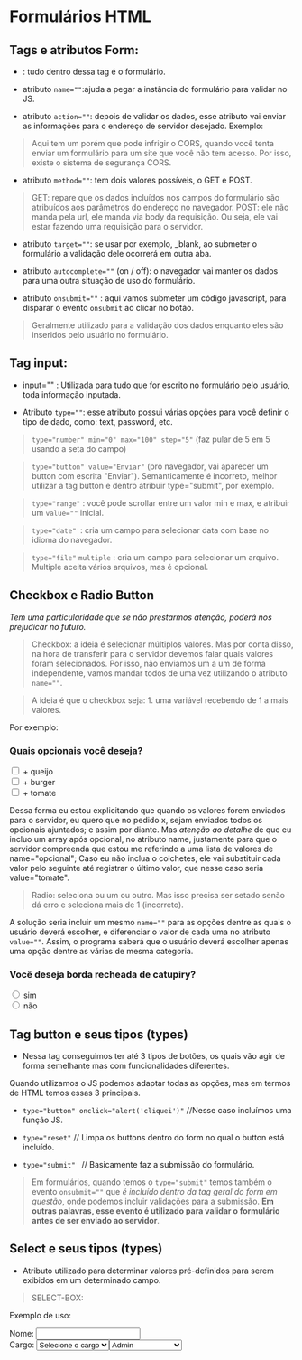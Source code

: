 # Formulários HTML

## Tags e atributos Form:

- <form></form> : tudo dentro dessa tag é o formulário.

- atributo `name=""`:ajuda a pegar a instância do formulário para validar no JS.

- atributo `action=""`: depois de validar os dados, esse atributo vai enviar as informações para o endereço de servidor desejado. 
Exemplo: <form action="https://localhost:3000">

> Aqui tem um porém que pode infrigir o CORS, quando você tenta enviar um formulário para um site que você não tem acesso. Por isso, existe o sistema de segurança CORS.

- atributo `method=""`: tem dois valores possíveis, o GET e POST. 

> GET: repare que os dados incluídos nos campos do formulário são atribuídos aos parâmetros do endereço no navegador.
> POST: ele não manda pela url, ele manda via body da requisição. Ou seja, ele vai estar fazendo uma requisição para o servidor.

- atributo `target=""`: se usar por exemplo, _blank, ao submeter o formulário a validação dele ocorrerá em outra aba.

- atributo `autocomplete=""` (on / off): o navegador vai manter os dados para uma outra situação de uso do formulário.

- atributo `onsubmit=""` : aqui vamos submeter um código javascript, para disparar o evento `onsubmit` ao clicar no botão. 

> Geralmente utilizado para a validação dos dados enquanto eles são inseridos pelo usuário no formulário.

## Tag input: 

- input="" : Utilizada para tudo que for escrito no formulário pelo usuário, toda informação inputada.

- Atributo `type=""`: esse atributo possui várias opções para você definir o tipo de dado, como: text, password, etc.

> `type="number" min="0" max="100" step="5"` (faz pular de 5 em 5 usando a seta do campo)

> `type="button" value="Enviar"` (pro navegador, vai aparecer um button com escrita "Enviar"). Semanticamente é incorreto, melhor utilizar a tag button e dentro atribuir type="submit", por exemplo.

> `type="range"` : você pode scrollar entre um valor min e max, e atribuir um `value=""` inicial.

> `type="date" `: cria um campo para selecionar data com base no idioma do navegador. 

> `type="file"` `multiple` : cria um campo para selecionar um arquivo. Multiple aceita vários arquivos, mas é opcional.

## Checkbox e Radio Button

*Tem uma particularidade que se não prestarmos atenção, poderá nos prejudicar no futuro.*

 > Checkbox: a ideia é selecionar múltiplos valores. Mas por conta disso, na hora de transferir para o servidor devemos falar quais valores foram selecionados. Por isso, não enviamos um a um de forma independente, vamos mandar todos de uma vez utilizando o atributo `name=""`.
 
> A ideia é que o checkbox seja:
 	1. uma variável recebendo de 1 a mais valores.
 	
 Por exemplo:
 <h3>Quais opcionais você deseja?</h3>
 <input type="checkbox" name="opcional[]" value="queijo"> + queijo<br />
 <input type="checkbox" name="opcional[]" value="burger"> + burger<br />
 <input type="checkbox" name="opcional[]" value="tomate"> + tomate<br />
 
 Dessa forma eu estou explicitando que quando os valores forem enviados para o servidor, eu quero que no pedido x, sejam enviados todos os opcionais ajuntados; e assim por diante. Mas *atenção ao detalhe* de que eu incluo um array após opcional, no atributo name, justamente para que o servidor compreenda que estou me referindo a uma lista de valores de name="opcional"; Caso eu não inclua o colchetes, ele vai substituir cada valor pelo seguinte até registrar o último valor, que nesse caso seria value="tomate".
 
 > Radio: seleciona ou um ou outro. Mas isso precisa ser setado senão dá erro e seleciona mais de 1 (incorreto).
 
 A solução seria incluir um mesmo `name=""` para as opções dentre as quais o usuário deverá escolher, e diferenciar o valor de cada uma no atributo `value=""`. Assim, o programa saberá que o usuário deverá escolher apenas uma opção dentre as várias de mesma categoria. 
 
 <h3>Você deseja borda recheada de catupiry?</h3>
 <input type="radio" name="borda" value="sim"> sim<br />
 <input type="radio" name="borda" value="não"> não<br />
 
 ## Tag button e seus tipos (types)
 
 * Nessa tag conseguimos ter até 3 tipos de botões, os quais vão agir de forma semelhante mas com funcionalidades diferentes.
 
 Quando utilizamos o JS podemos adaptar todas as opções, mas em termos de HTML temos essas 3 principais.
 
 - `type="button" onclick="alert('cliquei')"` //Nesse caso incluímos uma função JS.

 - `type="reset"` // Limpa os buttons dentro do form no qual o button está incluído.

 - `type="submit" ` // Basicamente faz a submissão do formulário.

 > Em formulários, quando temos o `type="submit"` temos também o evento `onsubmit=""` que *é incluído dentro da tag geral do form em questão*, onde podemos incluir validações para a submissão. **Em outras palavras, esse evento é utilizado para validar o formulário antes de ser enviado ao servidor**.
 
 ## Select e seus tipos (types)

 * Atributo utilizado para determinar valores pré-definidos para serem exibidos em um determinado campo.
 
 > SELECT-BOX:
 
 Exemplo de uso:
 
 <body>
 	<form onsubmit="" method="get">
 		<label> Nome: </label><input type="text" name="nome"><br />
 		<label> Cargo: </label>
 		<select name="role">
 			<option value="">Selecione o cargo</option>
 			<option value="manager">Admin</option>
 			<option value="director">Diretoria</option>
 			<option value="lead">Líder</option>
 			
 > Nesse exemplo será apresentada uma aba com as opções para ser selecionada somente uma, e evitar que o usuário escreva literalmente qualquer coisa. É de acordo com os `values` que serão verificados os dados no servidor. 
 
 > Uma coisa interessante é que podemos usar `selected` para definir qual será o valor setado para aparecer na select box quando o formulário abrir.
 
 Por exemplo:
 <body>
 	<form onsubmit="" method="get">
 		<label> Nome: </label><input type="text" name="nome"><br />
 		<label> Cargo: </label>
 		<select name="role">
 			<option value="">Selecione o cargo</option>
 			<option selected value="manager">Admin</option>
 			<option value="director">Diretoria</option>
 			<option value="lead">Líder</option>
 			
 > TEXT-AREA:
 * Te permite criar um espaço específico para ser incluso mais texto do que nos outros campos. Ele tem um pre-set mas você pode estilizar ele de acordo com suas necessidades.
 
 <label>Mensagem:<label/>
 <textarea rows="" cols="" name="message"></textarea>
 
 
